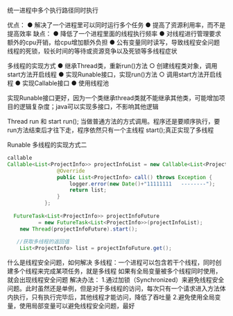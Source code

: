 统一进程中多个执行路径同时执行

优点：
● 解决了一个进程里可以同时运行多个任务
● 提高了资源利用率，而不是提高效率
缺点：
● 降低了一个进程里面的线程执行频率
● 对线程进行管理要求额外的cpu开销，给cpu增加额外负担
● 公有变量同时读写，导致线程安全问题
线程的死锁，较长时间的等待或资源竞争以及死锁等多线程症状


多线程的实现方式
● 继承Thread类，重新run()方法
  ○ 创建线程类对象，调用start方法开启线程
● 实现Runable接口，实现run()方法
  ○ 调用start方法开启线程
● 实现Callable接口
● 使用线程池

实现Runable接口更好，因为一个类继承thread类就不能继承其他类，可能增加项目的逻辑复杂度；java可以实现多接口，不影响其他逻辑

Thread run 和 start
run(); 当做普通方法的方式调用。程序还是要顺序执行，要run方法结束后才往下走，程序依然只有一个主线程
start();真正实现了多线程

Runable
多线程的实现方式二

```java
callable
Callable<List<ProjectInfo>> projectInfoList = new Callable<List<ProjectInfo>>() {
				@Override
				public List<ProjectInfo> call() throws Exception {
					logger.error(new Date()+"11111111   --------");
					return list;
				}
			};
          
  FutureTask<List<ProjectInfo>> projectInfoFuture 
          = new FutureTask<List<ProjectInfo>>(projectInfoList);
	new Thread(projectInfoFuture).start();
          
   //获取多线程的返回值
	List<ProjectInfo> list = projectInfoFuture.get();     
```
          
什么是线程安全问题，如何解决
多线程：一个进程可以包含若干个线程，同时创建多个线程来完成某项任务，就是多线程
如果有全局变量被多个线程同时使用，就会出现线程安全问题
解决办法：
1.通过加锁（Synchronized）来避免线程安全问题。此时虽然还是单例，但是对于多线程的访问，每次只有一个请求进入方法体内执行，只有执行完毕后，其他线程才能访问，降低了吞吐量
2.避免使用全局变量，使用局部变量可以避免线程安全问题，最好